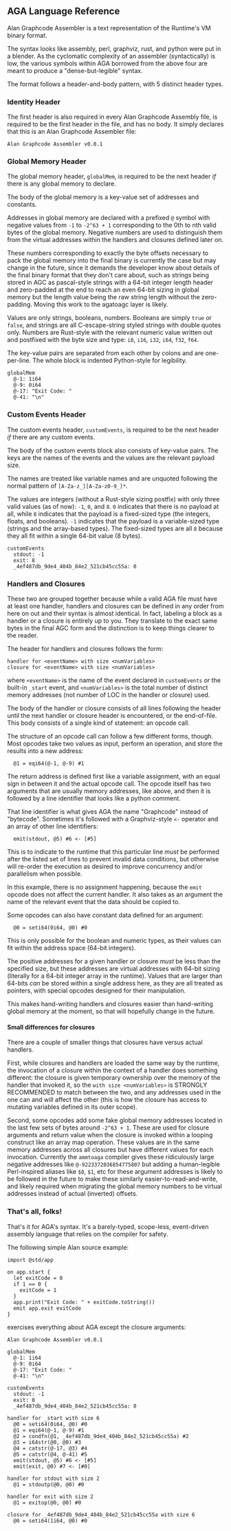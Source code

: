 ## AGA Language Reference

Alan Graphcode Assembler is a text representation of the Runtime's VM binary format.

The syntax looks like assembly, perl, graphviz, rust, and python were put in a blender. As the cyclomatic complexity of an assembler (syntactically) is low, the various symbols within AGA borrowed from the above four are meant to produce a "dense-but-legible" syntax.

The format follows a header-and-body pattern, with 5 distinct header types.

### Identity Header

The first header is also required in every Alan Graphcode Assembly file, is required to be the first header in the file, and has no body. It simply declares that this is an Alan Graphcode Assembler file:

```aga
Alan Graphcode Assembler v0.0.1
```

### Global Memory Header

The global memory header, `globalMem`, is required to be the next header *if* there is any global memory to declare.

The body of the global memory is a key-value set of addresses and constants.

Addresses in global memory are declared with a prefixed `@` symbol with negative values from `-1` to `-2^63 + 1` corresponding to the 0th to nth valid bytes of the global memory. Negative numbers are used to distinguish them from the virtual addresses within the handlers and closures defined later on.

These numbers corresponding to exactly the byte offsets necessary to pack the global memory into the final binary is currently the case but may change in the future, since it demands the developer know about details of the final binary format that they don't care about, such as strings being stored in AGC as pascal-style strings with a 64-bit integer length header and zero-padded at the end to reach an even 64-bit sizing in global memory but the length value being the raw string length without the zero-padding. Moving this work to the agatoagc layer is likely.

Values are only strings, booleans, numbers. Booleans are simply `true` or `false`, and strings are all C-escape-string styled strings with double quotes only. Numbers are Rust-style with the relevant numeric value written out and postfixed with the byte size and type: `i8`, `i16`, `i32`, `i64`, `f32`, `f64`.

The key-value pairs are separated from each other by colons and are one-per-line. The whole block is indented Python-style for legibility.

```aga
globalMem
  @-1: 1i64
  @-9: 0i64
  @-17: "Exit Code: "
  @-41: "\n"
```

### Custom Events Header

The custom events header, `customEvents`, is required to be the next header *if* there are any custom events.

The body of the custom events block also consists of key-value pairs. The keys are the names of the events and the values are the relevant payload size.

The names are treated like variable names and are unquoted following the normal pattern of `[A-Za-z_][A-Za-z0-9_]*`.

The values are integers (without a Rust-style sizing postfix) with only three valid values (as of now): `-1`, `0`, and `8`. `0` indicates that there is no payload at all, while `8` indicates that the payload is a fixed-sized type (the integers, floats, and booleans). `-1` indicates that the payload is a variable-sized type (strings and the array-based types). The fixed-sized types are all `8` because they all fit within a single 64-bit value (8 bytes).

```aga
customEvents
  stdout: -1
  exit: 8
  _4ef487db_9de4_404b_84e2_521cb45cc55a: 0
```

### Handlers and Closures

These two are grouped together because while a valid AGA file must have at least one handler, handlers and closures can be defined in any order from here on out and their syntax is almost identical. In fact, labeling a block as a handler or a closure is entirely up to you. They translate to the exact same bytes in the final AGC form and the distinction is to keep things clearer to the reader.

The header for handlers and closures follows the form:

```aga
handler for <eventName> with size <numVariables>
closure for <eventName> with size <numVariables>
```

where `<eventName>` is the name of the event declared in `customEvents` *or* the built-in `_start` event, and `<numVariables>` is the total number of distinct memory addresses (not number of LOC in the handler or closure) used.

The body of the handler or closure consists of all lines following the header until the next handler or closure header is encountered, or the end-of-file. This body consists of a single kind of statement: an opcode call.

The structure of an opcode call can follow a few different forms, though. Most opcodes take two values as input, perform an operation, and store the results into a new address:

```aga
  @1 = eqi64(@-1, @-9) #1
```

The return address is defined first like a variable assignment, with an equal sign in between it and the actual opcode call. The opcode itself has two arguments that are usually memory addresses, like above, and then it is followed by a line identifier that looks like a python comment.

That line identifier is what gives AGA the name "Graphcode" instead of "bytecode". Sometimes it's followed with a Graphviz-style `<-` operator and an array of other line identifiers:

```aga
  emit(stdout, @5) #6 <- [#5]
```

This is to indicate to the runtime that this particular line *must* be performed after the listed set of lines to prevent invalid data conditions, but otherwise will re-order the execution as desired to improve concurrency and/or parallelism when possible.

In this example, there is no assignment happening, because the `emit` opcode does not affect the current handler. It also takes as an argument the name of the relevant event that the data should be copied to.

Some opcodes can also have constant data defined for an argument:

```aga
  @0 = seti64(0i64, @0) #0
```

This is only possible for the boolean and numeric types, as their values can fit within the address space (64-bit integers).

The positive addresses for a given handler or closure *must* be less than the specified size, but these addresses are virtual addresses with 64-bit sizing (literally for a 64-bit integer array in the runtime). Values that are larger than 64-bits *can* be stored within a single address here, as they are all treated as pointers, with special opcodes designed for their manipulation.

This makes hand-writing handlers and closures easier than hand-writing global memory at the moment, so that will hopefully change in the future.

#### Small differences for closures

There are a couple of smaller things that closures have versus actual handlers.

First, while closures and handlers are loaded the same way by the runtime, the invocation of a closure within the context of a handler does something different: the closure is given temporary ownership over the memory of the handler that invoked it, so the `with size <numVariables>` is STRONGLY RECOMMENDED to match between the two, and any addresses used in the one can and will affect the other (this is how the closure has access to mutating variables defined in its outer scope).

Second, some opcodes add some fake global memory addresses located in the last few sets of bytes around `-2^63 + 1`. These are used for closure arguments and return value when the closure is invoked within a looping construct like an array map operation. These values are in the same memory addresses across all closures but have different values for each invocation. Currently the `ammtoaga` compiler gives these ridiculously large negative addresses like `@-9223372036854775807` but adding a human-legible Perl-inspired aliases like `$0`, `$1`, etc for these argument addresses is likely to be followed in the future to make these similarly easier-to-read-and-write, and likely required when migrating the global memory numbers to be virtual addresses instead of actual (inverted) offsets.

### That's all, folks!

That's it for AGA's syntax. It's a barely-typed, scope-less, event-driven assembly language that relies on the compiler for safety.

The following simple Alan source example:

```alan
import @std/app

on app.start {
  let exitCode = 0
  if 1 == 0 {
    exitCode = 1
  }
  app.print("Exit Code: " + exitCode.toString())
  emit app.exit exitCode
}
```

exercises everything about AGA except the closure arguments:

```aga
Alan Graphcode Assembler v0.0.1

globalMem
  @-1: 1i64
  @-9: 0i64
  @-17: "Exit Code: "
  @-41: "\n"

customEvents
  stdout: -1
  exit: 8
  _4ef487db_9de4_404b_84e2_521cb45cc55a: 0

handler for _start with size 6
  @0 = seti64(0i64, @0) #0
  @1 = eqi64(@-1, @-9) #1
  @2 = condfn(@1, _4ef487db_9de4_404b_84e2_521cb45cc55a) #2
  @3 = i64str(@0, @0) #3
  @4 = catstr(@-17, @3) #4
  @5 = catstr(@4, @-41) #5
  emit(stdout, @5) #6 <- [#5]
  emit(exit, @0) #7 <- [#0]

handler for stdout with size 2
  @1 = stdoutp(@0, @0) #0

handler for exit with size 2
  @1 = exitop(@0, @0) #0

closure for _4ef487db_9de4_404b_84e2_521cb45cc55a with size 6
  @0 = seti64(1i64, @0) #0
```
